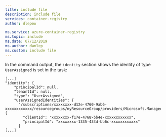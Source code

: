 ```yaml
---
title: include file
description: include file
services: container-registry
author: dlepow

ms.service: azure-container-registry
ms.topic: include
ms.date: 07/12/2019
ms.author: danlep
ms.custom: include file
---
```

In the command output, the `identity` section shows the identity of type `UserAssigned` is set in the task:

```console
[...]
"identity": {
    "principalId": null,
    "tenantId": null,
    "type": "UserAssigned",
    "userAssignedIdentities": {
      "/subscriptions/xxxxxxxx-d12e-4760-9ab6-xxxxxxxxxxxx/resourcegroups/myResourceGroup/providers/Microsoft.ManagedIdentity/userAssignedIdentities/myACRTasksId": {
        "clientId": "xxxxxxxx-f17e-4768-bb4e-xxxxxxxxxxxx",
        "principalId": "xxxxxxxx-1335-433d-bb6c-xxxxxxxxxxxx"
      }
[...]
``` 
<!-- LINKS - Internal -->
